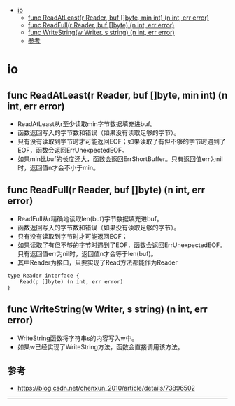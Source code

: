 <!-- MDTOC maxdepth:6 firsth1:1 numbering:0 flatten:0 bullets:1 updateOnSave:1 -->

- [io](#io)   
   - [func ReadAtLeast(r Reader, buf []byte, min int) (n int, err error)](#func-readatleastr-reader-buf-byte-min-int-n-int-err-error)   
   - [func ReadFull(r Reader, buf []byte) (n int, err error)](#func-readfullr-reader-buf-byte-n-int-err-error)   
   - [func WriteString(w Writer, s string) (n int, err error)](#func-writestringw-writer-s-string-n-int-err-error)   
   - [参考](#参考)   

<!-- /MDTOC -->
# io


## func ReadAtLeast(r Reader, buf []byte, min int) (n int, err error)

* ReadAtLeast从r至少读取min字节数据填充进buf。
* 函数返回写入的字节数和错误（如果没有读取足够的字节）。
* 只有没有读取到字节时才可能返回EOF；如果读取了有但不够的字节时遇到了EOF，函数会返回ErrUnexpectedEOF。
* 如果min比buf的长度还大，函数会返回ErrShortBuffer。只有返回值err为nil时，返回值n才会不小于min。

## func ReadFull(r Reader, buf []byte) (n int, err error)

* ReadFull从r精确地读取len(buf)字节数据填充进buf。
* 函数返回写入的字节数和错误（如果没有读取足够的字节）。
* 只有没有读取到字节时才可能返回EOF；
* 如果读取了有但不够的字节时遇到了EOF，函数会返回ErrUnexpectedEOF。 只有返回值err为nil时，返回值n才会等于len(buf)。
* 其中Reader为接口，只要实现了Read方法都能作为Reader

```
type Reader interface {
	Read(p []byte) (n int, err error)
}
```


## func WriteString(w Writer, s string) (n int, err error)

* WriteString函数将字符串s的内容写入w中。
* 如果w已经实现了WriteString方法，函数会直接调用该方法。



## 参考

* <https://blog.csdn.net/chenxun_2010/article/details/73896502>



















---
